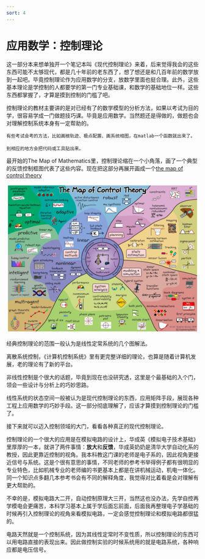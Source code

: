 ```yaml
---
sort: 4
---
```


# 应用数学：控制理论


这一部分本来想单独开一个笔记本叫《现代控制理论》来着，后来觉得我会的这些东西可能不太够现代，都是几十年前的老东西了，想了想还是和几百年前的数学放到一起吧。毕竟控制理论作为应用数学的分支，放数学里面也挺合理。此外，这些基本理论是学控制的人都要学的第一门专业基础课，和数学的基础地位一样。这些东西都掌握了，才算是摸到控制的门槛了吧。


控制理论的教材主要讲的是对已经有了的数学模型的分析方法，如果以考试为目的学，很容易学成一门做题技巧课。毕竟是应用数学。当然题还是得做的，做题也会对理解控制系统本身有一定帮助的。

```note
有些考试会考的方法，比如画根轨迹、极点配置、画系统相图，在matlab一个函数就出来了。

到相应的地方会把代码或工具贴出来。
```

最开始的The Map of Mathematics里，控制理论缩在一个小角落，画了一个典型的反馈控制框图代表了这些内容。现在把这部分再展开画成一个[the map of control theory](https://www.youtube.com/channel/UCq0imsn84ShAe9PBOFnoIrg)


<img src="./map.jpg">


经典控制理论的范围一般认为是线性定常系统的几个图解法。

离散系统控制，《计算机控制系统》里有更完整详细的理论，也算是随着计算机发展，老的理论有了新的平台。

非线性控制是个很大的话题，毕竟到现在也没研究透，这里是个最基础的入个门，领会一些设计与分析上的巧妙思路。

线性系统的状态空间一般被认为是现代控制理论的东西，应用矩阵手段，展现各种工程上应用数学的巧妙手段。这一部分彻底理解了，应该才算摸到控制理论的门槛了。

接下来就可以迈入控制领域的大门，看看各种真正的现代控制理论。


控制理论的一个很大的应用是在模拟电路的设计上，华成英《模拟电子技术基础》里厚厚的一本，就讲了两件事情：**放大**和**反馈**，华成英奶奶是清华大学自动化系的教授，因此更靠近控制的视角。我本科教这门课的老师是电子系的，因此视角更接近信号与系统。这是个很有意思的事情，不同老师的参考书举得例子都有很明显的专业特色，比如机械专业的老师编的书更基本上都是在讲机械运动，机电一体化。同一个知识点多翻几本参考书会有不同的解释角度，我觉得对比着看是会对理解有更大帮助的。


不幸的是，模拟电路大二开，自动控制原理大三开，当然这也没办法，先学自控再学模电会更痛苦，本科学习基本上属于学后面忘前面，后面我再整理电子学基础的时候再引入控制理论的视角来看模拟电路，一定会感觉控制理论和模拟电路都很猛的。


电路天然就是一个控制系统，因为其线性定常时不变性质，所以控制理论的东西可以用电路直接的表现出来。因此做控制实验的时候系统用的就是电路系统，各种响应都是电压信号。





